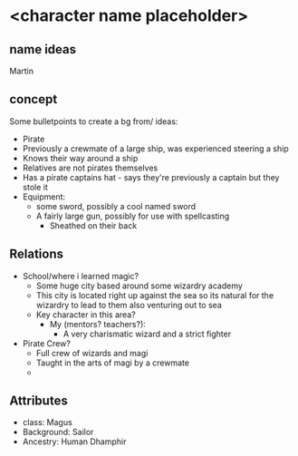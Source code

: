 # \<character name placeholder>

## name ideas
Martin

## concept

Some bulletpoints to create a bg from/ ideas:
*   Pirate
*   Previously a crewmate of a large ship, was experienced steering a ship
*   Knows their way around a ship
*   Relatives are not pirates themselves
*   Has a pirate captains hat - says they're previously a captain but they stole it
*   Equipment:
    *   some sword, possibly a cool named sword
    *   A fairly large gun, possibly for use with spellcasting
        *   Sheathed on their back
## Relations
*  School/where i learned magic?
   *  Some huge city based around some wizardry academy
   *  This city is located right up against the sea so its natural for the wizardry to lead to them also venturing out to sea
   *  Key character in this area?
      *  My (mentors? teachers?):
         *  A very charismatic wizard and a strict fighter
*  Pirate Crew?
   *  Full crew of wizards and magi
   *  Taught in the arts of magi by a crewmate
   *  

## Attributes
*   class:      Magus
*   Background: Sailor
*   Ancestry:   Human Dhamphir
